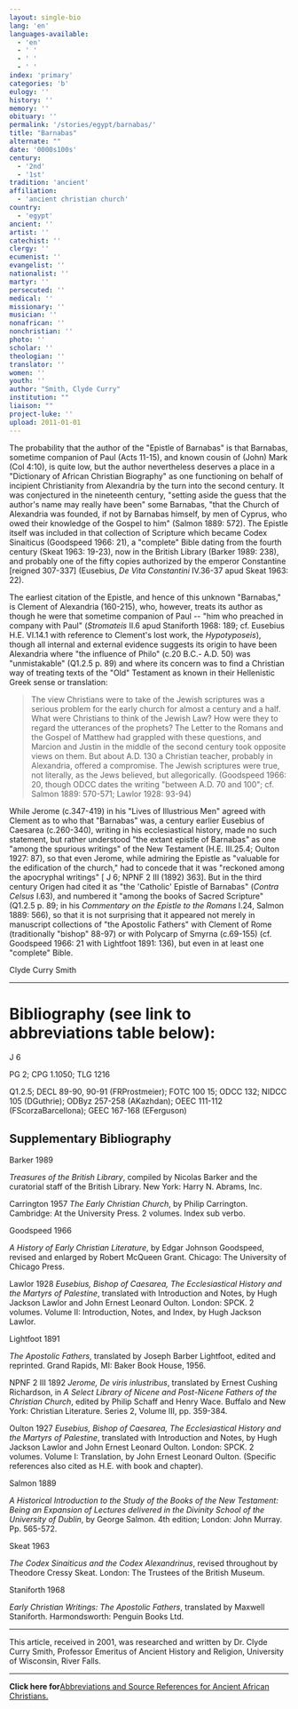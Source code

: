 ```yaml
---
layout: single-bio
lang: 'en'
languages-available:
  - 'en'
  - ' '
  - ' '
  - ' '
index: 'primary'
categories: 'b'
eulogy: ''
history: ''
memory: ''
obituary: ''
permalink: '/stories/egypt/barnabas/'
title: "Barnabas"
alternate: ""
date: '0000s100s'
century:
  - '2nd'
  - '1st'
tradition: 'ancient'
affiliation:
  - 'ancient christian church'
country:
  - 'egypt'
ancient: ''
artist: ''
catechist: ''
clergy: ''
ecumenist: ''
evangelist: ''
nationalist: ''
martyr: ''
persecuted: ''
medical: ''
missionary: ''
musician: ''
nonafrican: ''
nonchristian: ''
photo: ''
scholar: ''
theologian: ''
translator: ''
women: ''
youth: ''
author: "Smith, Clyde Curry"
institution: ""
liaison: ""
project-luke: ''
upload: 2011-01-01
---
```




The probability that the author of the "Epistle of Barnabas" is that Barnabas, sometime companion of Paul (Acts 11-15), and known cousin of (John) Mark (Col 4:10), is quite low, but the author nevertheless deserves a place in a "Dictionary of African Christian Biography" as one functioning on behalf of incipient Christianity from Alexandria by the turn into the second century.  It was conjectured in the nineteenth century, "setting aside the guess that the author's name may really have been" some Barnabas, "that the Church of Alexandria was founded, if not by Barnabas himself, by men of Cyprus, who owed their knowledge of the Gospel to him" (Salmon 1889: 572).  The Epistle itself was included in that collection of Scripture which became Codex Sinaiticus (Goodspeed 1966: 21), a "complete" Bible dating from the fourth century (Skeat 1963: 19-23), now in the British Library (Barker 1989: 238), and probably one of the fifty copies authorized by the emperor Constantine [reigned 307-337] (Eusebius, *De Vita Constantini* IV.36-37 apud Skeat 1963: 22).

The earliest citation of the Epistle, and hence of this unknown "Barnabas," is Clement of Alexandria (160-215), who, however, treats its author as though he were that sometime companion of Paul -- "him who preached in company with Paul" (*Stromateis* II.6 apud Staniforth 1968: 189; cf. Eusebius H.E. VI.14.1 with reference to Clement's lost work, the *Hypotyposeis*), though all internal and external evidence suggests its origin to have been Alexandria where "the influence of Philo" (c.20 B.C.- A.D. 50) was "unmistakable" (Q1.2.5 p. 89) and where its concern was to find a Christian way of treating texts of the "Old" Testament as known in their Hellenistic Greek sense or translation:

> The view Christians were to take of the Jewish scriptures was a serious problem for the early church for almost a century and a half.  What were Christians to think of the Jewish Law?  How were they to regard the utterances of the prophets?  The Letter to the Romans and the Gospel of Matthew had grappled with these questions, and Marcion and Justin in the middle of the second century took opposite views on them.  But about A.D. 130 a Christian teacher, probably in Alexandria, offered a compromise.  The Jewish scriptures were true, not literally, as the Jews believed, but allegorically.  (Goodspeed 1966: 20, though ODCC dates the writing "between A.D. 70 and 100"; cf. Salmon 1889: 570-571; Lawlor 1928: 93-94)
> 

While Jerome (c.347-419) in his "Lives of Illustrious Men" agreed with Clement as to who that "Barnabas" was, a century earlier Eusebius of Caesarea (c.260-340), writing in his ecclesiastical history, made no such statement, but rather understood "the extant epistle of Barnabas" as one "among the spurious writings" of the New Testament (H.E. III.25.4; Oulton 1927: 87), so that even Jerome, while admiring the Epistle as "valuable for the edification of the church," had to concede that it was "reckoned among the apocryphal writings" [ J 6; NPNF 2 III (1892) 363].  But in the third century Origen had cited it as "the 'Catholic' Epistle of Barnabas" (*Contra Celsus* I.63), and numbered it "among the books of Sacred Scripture" (Q1.2.5 p. 89; in his *Commentary on the Epistle to the Romans* I.24, Salmon 1889: 566), so that it is not surprising that it appeared not merely in manuscript collections of "the Apostolic Fathers" with Clement of Rome (traditionally "bishop" 88-97) or with Polycarp of Smyrna (c.69-155) (cf. Goodspeed 1966: 21 with Lightfoot 1891: 136), but even in at least one "complete" Bible.

Clyde Curry Smith

---

# Bibliography (see link to abbreviations table below):

J 6

PG 2; CPG 1.1050; TLG 1216

Q1.2.5; DECL 89-90, 90-91 (FRProstmeier); FOTC 100 15; ODCC 132; NIDCC 105 (DGuthrie); ODByz 257-258 (AKazhdan); OEEC 111-112 (FScorzaBarcellona); GEEC 167-168 (EFerguson)

## Supplementary Bibliography

Barker 1989

*Treasures of the British Library*, compiled by Nicolas Barker and the curatorial staff of the British Library.  New York:  Harry N. Abrams, Inc.

Carrington 1957
*The Early Christian Church*, by Philip Carrington.  Cambridge:  At the University Press.  2 volumes.  Index sub verbo.

Goodspeed 1966

*A History of Early Christian Literature*, by Edgar Johnson Goodspeed, revised and enlarged by Robert McQueen Grant.  Chicago:  The University of Chicago Press.

Lawlor 1928 
*Eusebius, Bishop of Caesarea, The Ecclesiastical History and the Martyrs of Palestine*, translated with Introduction and Notes, by Hugh Jackson Lawlor and John Ernest Leonard Oulton.  London:  SPCK.  2 volumes.  Volume II:  Introduction, Notes, and Index, by Hugh Jackson Lawlor.

Lightfoot 1891

*The Apostolic Fathers*, translated by Joseph Barber Lightfoot, edited and reprinted.  Grand Rapids, MI:  Baker Book House, 1956.

NPNF 2 III 1892
*Jerome, De viris inlustribus*, translated by Ernest Cushing Richardson, in *A Select Library of Nicene and Post-Nicene Fathers of the Christian Church*, edited by Philip Schaff and Henry Wace.  Buffalo and New York:  Christian Literature.  Series 2, Volume III, pp. 359-384.

Oulton 1927
*Eusebius, Bishop of Caesarea, The Ecclesiastical History and the Martyrs of Palestine*, translated with Introduction and Notes, by Hugh Jackson Lawlor and John Ernest Leonard Oulton.  London:  SPCK.  2 volumes.  Volume I:  Translation, by John Ernest Leonard Oulton.  (Specific references also cited as H.E. with book and chapter).

Salmon 1889

*A Historical Introduction to the Study of the Books of the New Testament:  Being an Expansion of Lectures delivered in the Divinity School of the University of Dublin*, by George Salmon.  4th edition; London:  John Murray.  Pp. 565-572.

Skeat 1963

*The Codex Sinaiticus and the Codex Alexandrinus*, revised throughout by Theodore Cressy Skeat.  London:  The Trustees of the British Museum.

Staniforth 1968

*Early Christian Writings:  The Apostolic Fathers*, translated by Maxwell Staniforth.  Harmondsworth:  Penguin Books Ltd.

---

This article, received in 2001, was researched and written by Dr. Clyde Curry Smith, Professor Emeritus of Ancient History and Religion, University of Wisconsin, River Falls.

---

**Click here for**[Abbreviations and Source References for Ancient African Christians.]({{site.url}}/resources/ancient-references/)